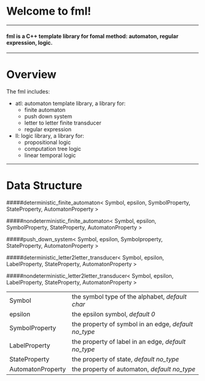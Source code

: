 # Welcome to fml!
---
#### fml is a C++ template library for fomal method: automaton, regular expression, logic.
---
# Overview
The fml includes:
- atl: automaton template library, a library for:
    - finite automaton
    - push down system
    - letter to letter finite transducer
    - regular expression
- ll: logic library, a library for:
    - propositional logic
    - computation tree logic
    - linear temporal logic
---
# Data Structure 

#####deterministic_finite_automaton< Symbol, epsilon, SymbolProperty, StateProperty, AutomatonProperty >

#####nondeterministic_finite_automaton< Symbol, epsilon, SymbolProperty, StateProperty, AutomatonProperty >

#####push_down_system< Symbol, epsilon, Symbolproperty, StateProperty, AutomatonProperty >

#####deterministic_letter2letter_transducer< Symbol, epsilon, LabelProperty, StateProperty, AutomatonProperty >

#####nondeterministic_letter2letter_transducer< Symbol, epsilon, LabelProperty, StateProperty, AutomatonProperty >

|||
|-|-|
|Symbol|the symbol type of the alphabet, *default char*|
|epsilon|the epsilon symbol, *default 0*|
|SymbolProperty|the property of symbol in an edge, *default no_type*|
|LabelProperty|the property of label in an edge, *default no_type*|
|StateProperty|the property of state, *default no_type*|
|AutomatonProperty|the property of automaton, *default no_type*|


